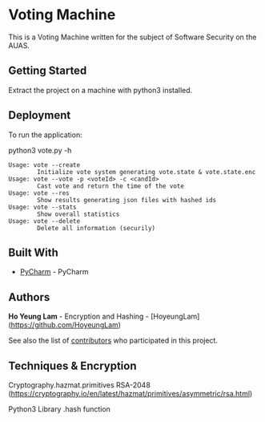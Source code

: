 # Voting Machine

This is a Voting Machine written for the subject of Software Security on the AUAS.

## Getting Started

Extract the project on a machine with python3 installed.


## Deployment
To run the application:

python3 vote.py -h

```
Usage: vote --create
        Initialize vote system generating vote.state & vote.state.enc
Usage: vote --vote -p <voteId> -c <candId>
        Cast vote and return the time of the vote
Usage: vote --res
        Show results generating json files with hashed ids
Usage: vote --stats
        Show overall statistics
Usage: vote --delete
        Delete all information (securily)
``` 
## Built With

* [PyCharm](https://www.jetbrains.com/pycharm/) - PyCharm

## Authors

**Ho Yeung Lam** - Encryption and Hashing - [HoyeungLam] (https://github.com/HoyeungLam)

See also the list of [contributors](https://github.com/hoyeunglam/softwaresecurity/contributors) 
who participated in this project.

## Techniques & Encryption

Cryptography.hazmat.primitives RSA-2048 (https://cryptography.io/en/latest/hazmat/primitives/asymmetric/rsa.html)

Python3 Library .hash function 





